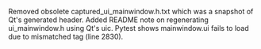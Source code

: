 Removed obsolete captured_ui_mainwindow.h.txt which was a snapshot of Qt's generated header. Added README note on regenerating ui_mainwindow.h using Qt's uic. Pytest shows mainwindow.ui fails to load due to mismatched tag (line 2830).

